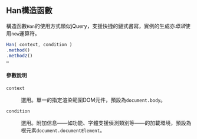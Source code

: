 
 Han構造函數 <!-- #han -->
------------
構造函數`Han`的使用方式類似jQuery，支援快捷的鏈式書寫，實例的生成亦*毋須*使用`new`運算符。

```javascript
Han( context, condition )
.method()
.method2()
…
```
<div class='info parameter'>

#### 參數說明
<dl>
<dt><code>context</code></dt>
<dd>

選用。單一的指定渲染範圍DOM元件，預設為`document.body`。
</dd>
<dt><code>condition</code></dt>
<dd>

選用。附加信息——如功能、字體支援偵測類別等——的加載環境，預設為根元素`document.documentElement`。
</dd>
</dl>
</div>
